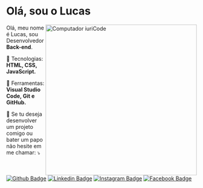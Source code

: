 # Olá, sou o Lucas

<img src="https://trio.dev/static/7d60950f8dd9f59626ee6862642c7d4a/418574886eab2a30904cd993d3f71f62.png" min-width="400px" max-width="400px" width="400px" align="right" alt="Computador iuriCode">

<p align="left"> 
  Olá, meu nome é Lucas, sou Desenvolvedor <strong>Back-end</strong>.
</p>

<p align="left">
  🦄 Tecnologias: <strong>HTML, CSS, JavaScript.</strong>
</p>

<p align="left">
  💼 Ferramentas: <strong>Visual Studio Code, Git e GitHub.</strong>
</p>

<p align="left">
  💌 Se tu deseja desenvolver um projeto comigo ou bater um papo não hesite em me chamar: ⤵️
</p>


[![Github Badge](https://img.shields.io/badge/Github-LucasTMP-000000?style=flat&logo=github&logoColor=000000&labelColor=ffffff&link=https://github.com/LucasTMP/&link=https://github.com/LucasTMP/)](https://github.com/LucasTMP/)
[![Linkedin Badge](https://img.shields.io/badge/Linkedin-Lucas%20Teixeira-0e76a8?style=flat&logo=Linkedin&logoColor=3b5998&labelColor=ffffff&link=https://www.linkedin.com/in/lucastmp/&link=https://www.linkedin.com/in/lucastmp/
)](https://www.linkedin.com/in/lucastmp/)
[![Instagram Badge](https://img.shields.io/badge/Instagram-@lucastmp_-E1306C?style=flat&logo=instagram&labelColor=ffffff&link=https://www.instagram.com/lucastmp_/&link=https://www.instagram.com/lucastmp_/
)](https://www.instagram.com/lucastmp_/)
[![Facebook Badge](https://img.shields.io/badge/Facebook-Lucas%20Teixeira-3b5998?style=flat&logo=facebook&labelColor=ffffff&link=https://www.facebook.com/lucastmp/&link=https://www.facebook.com/lucastmp/
)](https://www.facebook.com/lucastmp/)

